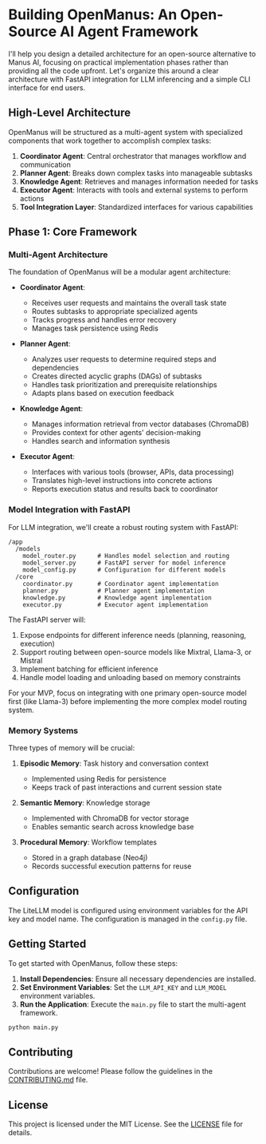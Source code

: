 # Building OpenManus: An Open-Source AI Agent Framework

I'll help you design a detailed architecture for an open-source alternative to Manus AI, focusing on practical implementation phases rather than providing all the code upfront. Let's organize this around a clear architecture with FastAPI integration for LLM inferencing and a simple CLI interface for end users.

## High-Level Architecture

OpenManus will be structured as a multi-agent system with specialized components that work together to accomplish complex tasks:

1. **Coordinator Agent**: Central orchestrator that manages workflow and communication
2. **Planner Agent**: Breaks down complex tasks into manageable subtasks
3. **Knowledge Agent**: Retrieves and manages information needed for tasks
4. **Executor Agent**: Interacts with tools and external systems to perform actions
5. **Tool Integration Layer**: Standardized interfaces for various capabilities

## Phase 1: Core Framework

### Multi-Agent Architecture

The foundation of OpenManus will be a modular agent architecture:

- **Coordinator Agent**:
  - Receives user requests and maintains the overall task state
  - Routes subtasks to appropriate specialized agents
  - Tracks progress and handles error recovery
  - Manages task persistence using Redis

- **Planner Agent**:
  - Analyzes user requests to determine required steps and dependencies
  - Creates directed acyclic graphs (DAGs) of subtasks
  - Handles task prioritization and prerequisite relationships
  - Adapts plans based on execution feedback

- **Knowledge Agent**:
  - Manages information retrieval from vector databases (ChromaDB)
  - Provides context for other agents' decision-making
  - Handles search and information synthesis

- **Executor Agent**:
  - Interfaces with various tools (browser, APIs, data processing)
  - Translates high-level instructions into concrete actions
  - Reports execution status and results back to coordinator

### Model Integration with FastAPI

For LLM integration, we'll create a robust routing system with FastAPI:

```
/app
  /models
    model_router.py      # Handles model selection and routing
    model_server.py      # FastAPI server for model inference
    model_config.py      # Configuration for different models
  /core
    coordinator.py       # Coordinator agent implementation
    planner.py           # Planner agent implementation
    knowledge.py         # Knowledge agent implementation
    executor.py          # Executor agent implementation
```

The FastAPI server will:
1. Expose endpoints for different inference needs (planning, reasoning, execution)
2. Support routing between open-source models like Mixtral, Llama-3, or Mistral
3. Implement batching for efficient inference
4. Handle model loading and unloading based on memory constraints

For your MVP, focus on integrating with one primary open-source model first (like Llama-3) before implementing the more complex model routing system.

### Memory Systems

Three types of memory will be crucial:

1. **Episodic Memory**: Task history and conversation context
   - Implemented using Redis for persistence
   - Keeps track of past interactions and current session state

2. **Semantic Memory**: Knowledge storage
   - Implemented with ChromaDB for vector storage
   - Enables semantic search across knowledge base

3. **Procedural Memory**: Workflow templates
   - Stored in a graph database (Neo4j)
   - Records successful execution patterns for reuse

## Configuration

The LiteLLM model is configured using environment variables for the API key and model name. The configuration is managed in the `config.py` file.

## Getting Started

To get started with OpenManus, follow these steps:

1. **Install Dependencies**: Ensure all necessary dependencies are installed.
2. **Set Environment Variables**: Set the `LLM_API_KEY` and `LLM_MODEL` environment variables.
3. **Run the Application**: Execute the `main.py` file to start the multi-agent framework.

```bash
python main.py
```

## Contributing

Contributions are welcome! Please follow the guidelines in the [CONTRIBUTING.md](CONTRIBUTING.md) file.

## License

This project is licensed under the MIT License. See the [LICENSE](LICENSE) file for details.